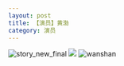 ```yaml
---
layout: post
title: 【演员】黄渤
category: 演员
---
```

![story_new_final](http://rjbwi03xh.hd-bkt.clouddn.com/img/story_new_final_0322.png)
![](http://rjbwi03xh.hd-bkt.clouddn.com/img/huangbo-0316-1.PNG)
![wanshan](http://rjbwi03xh.hd-bkt.clouddn.com/img/wanshan.png)

  




